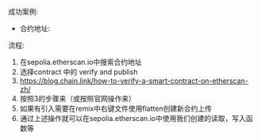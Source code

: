 成功案例:

- 合约地址:

  

流程:

1. 在sepolia.etherscan.io中搜索合约地址
2. 选择contract 中的 verify and publish
3. https://blog.chain.link/how-to-verify-a-smart-contract-on-etherscan-zh/
4. 按照3的步骤来（或按照官网操作来）
5. 如果有引入需要在remix中右键文件使用flatten创建新合约上传
6. 通过上述操作就可以在sepolia.etherscan.io中使用我们创建的读取，写入函数等



